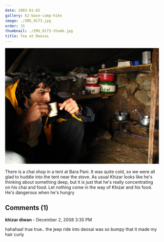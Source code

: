 ```yaml
---
date: 2003-01-01
gallery: k2-base-camp-hike
image: ./IMG_0173.jpg
order: 15
thumbnail: ./IMG_0173-thumb.jpg
title: Tea at Deosai
---
```


![Tea at Deosai](./IMG_0173.jpg)

There is a chai shop in a tent at Bara Pani. It was quite cold, so we were all glad to huddle into the tent near the stove. As usual Khizar looks like he's thinking about something deep, but it is just that he's really concentrating on his chai and food. Let nothing come in the way of Khizar and his food. He's dangerous when he's hungry

<div id="comments">

## Comments (1)

<div id="comment">

**khizar diwan** - December  2, 2008  3:35 PM

hahahaa! true true.. the jeep ride into deosai was so bumpy that it made my hair curly

</div>

</div>